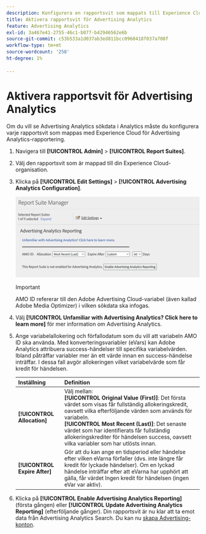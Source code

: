 ```yaml
---
description: Konfigurera en rapportsvit som mappats till Experience Cloud för användning i Advertising Analytics.
title: Aktivera rapportsvit för Advertising Analytics
feature: Advertising Analytics
exl-id: 3a467e41-2755-46c1-b077-b42946562e6b
source-git-commit: c53b533a1d037ab3ed811bcc0960418f037a708f
workflow-type: tm+mt
source-wordcount: '258'
ht-degree: 1%

---
```


# Aktivera rapportsvit för Advertising Analytics

Om du vill se Advertising Analytics sökdata i Analytics måste du konfigurera varje rapportsvit som mappas med Experience Cloud för Advertising Analytics-rapportering.

1. Navigera till **[!UICONTROL Admin]** > **[!UICONTROL Report Suites]**.

1. Välj den rapportsvit som är mappad till din Experience Cloud-organisation.
1. Klicka på **[!UICONTROL Edit Settings]** > **[!UICONTROL Advertising Analytics Configuration]**.

   ![Rapportering](assets/aa-reporting.png)

   >[!IMPORTANT]
   >
   >AMO ID refererar till den Adobe Advertising Cloud-variabel (även kallad Adobe Media Optimizer) i vilken sökdata ska infogas.

1. Välj **[!UICONTROL Unfamiliar with Advertising Analytics? Click here to learn more]** för mer information om Advertising Analytics.

1. Ange variabelallokering och förfallodatum som du vill att variabeln AMO ID ska använda. Med konverteringsvariabler (eVars) kan Adobe Analytics attribuera success-händelser till specifika variabelvärden. Ibland påträffar variabler mer än ett värde innan en success-händelse inträffar. I dessa fall avgör allokeringen vilket variabelvärde som får kredit för händelsen.

   | Inställning | Definition |
   |--- |--- |
   | **[!UICONTROL Allocation]** | Välj mellan:<br/> **[!UICONTROL Original Value (First)]**: Det första värdet som visas får fullständig allokeringskredit, oavsett vilka efterföljande värden som används för variabeln. <br/>**[!UICONTROL Most Recent (Last)]**: Det senaste värdet som har identifierats får fullständig allokeringskrediter för händelsen success, oavsett vilka variabler som har utlösts innan. |
   | **[!UICONTROL Expire After]** | Gör att du kan ange en tidsperiod eller händelse efter vilken eVarna förfaller (dvs. inte längre får kredit för lyckade händelser).  Om en lyckad händelse inträffar efter att eVarna har upphört att gälla, får värdet Ingen kredit för händelsen (ingen eVar var aktiv). |

1. Klicka på **[!UICONTROL Enable Advertising Analytics Reporting]** (första gången) eller **[!UICONTROL Update Advertising Analytics Reporting]** (efterföljande gånger). Din rapportsvit är nu klar att ta emot data från Advertising Analytics Search. Du kan nu [skapa Advertising-konton](/help/integrate/c-advertising-analytics/c-adanalytics-workflow/aa-create-ad-account.md).
